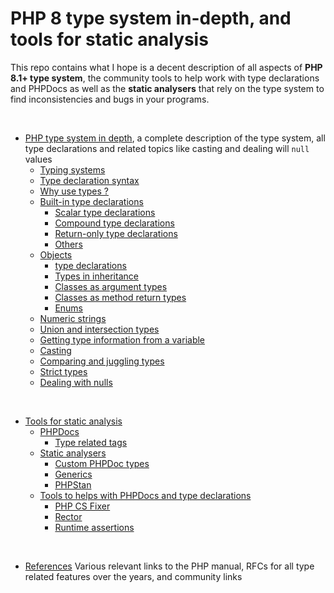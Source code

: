 # PHP 8 type system in-depth, and tools for static analysis

This repo contains what I hope is a decent description of all aspects of **PHP 8.1+ type system**, the community tools to help work with type declarations and PHPDocs as well as the **static analysers** that rely on the type system to find inconsistencies and bugs in your programs.

<br>

- [PHP type system in depth](php_type_system_in_depth.md), a complete description of the type system, all type declarations and related topics like casting and dealing will `null` values
	- [Typing systems](php_type_system_in_depth.md#typing-systems)
	- [Type declaration syntax](php_type_system_in_depth.md#type-declaration-syntax)
	- [Why use types ?](php_type_system_in_depth.md#why-use-types-why-make-your-code-stricter-)
	- [Built-in type declarations](php_type_system_in_depth.md#built-in-type-declarations)
		- [Scalar type declarations](php_type_system_in_depth.md#scalar-type-declarations)
		- [Compound type declarations](php_type_system_in_depth.md#compound-type-declarations)
		- [Return-only type declarations](php_type_system_in_depth.md#return-only-type-declarations)
		- [Others](php_type_system_in_depth.md#others)
	- [Objects](php_type_system_in_depth.md#objects)
		- [type declarations](php_type_system_in_depth.md#type-declarations)
		- [Types in inheritance](php_type_system_in_depth.md#types-in-inheritance)
		- [Classes as argument types](php_type_system_in_depth.md#classes-as-argument-types)
		- [Classes as method return types](php_type_system_in_depth.md#classes-as-method-return-types)
		- [Enums](php_type_system_in_depth.md#enums)
	- [Numeric strings](php_type_system_in_depth.md#numeric-strings)
	- [Union and intersection types](php_type_system_in_depth.md#union-and-intersection-types)
	- [Getting type information from a variable](php_type_system_in_depth.md#getting-type-information-from-a-variable)
	- [Casting](php_type_system_in_depth.md#casting)
	- [Comparing and juggling types](php_type_system_in_depth.md#comparing-and-juggling-types)
	- [Strict types](php_type_system_in_depth.md#strict-types)
	- [Dealing with nulls](php_type_system_in_depth.md#dealing-with-nulls)

<br>

- [Tools for static analysis](tools_for_static_analysis.md)
	- [PHPDocs](tools_for_static_analysis.md#phpdocs)
		- [Type related tags](tools_for_static_analysis.md#type-related-tags)
	- [Static analysers](tools_for_static_analysis.md#static-analysers)
		- [Custom PHPDoc types](tools_for_static_analysis.md#custom-phpdoc-types)
		- [Generics](tools_for_static_analysis.md#generics)
		- [PHPStan](tools_for_static_analysis.md#phpstan)
	- [Tools to helps with PHPDocs and type declarations](tools_for_static_analysis.md#tools-to-helps-with-phpdocs-and-type-declarations)
		- [PHP CS Fixer](tools_for_static_analysis.md#php-cs-fixer)
		- [Rector](tools_for_static_analysis.md#rector)
		- [Runtime assertions](tools_for_static_analysis.md#runtime-assertions)

<br>

- [References](references.md) Various relevant links to the PHP manual, RFCs for all type related features over the years, and community links